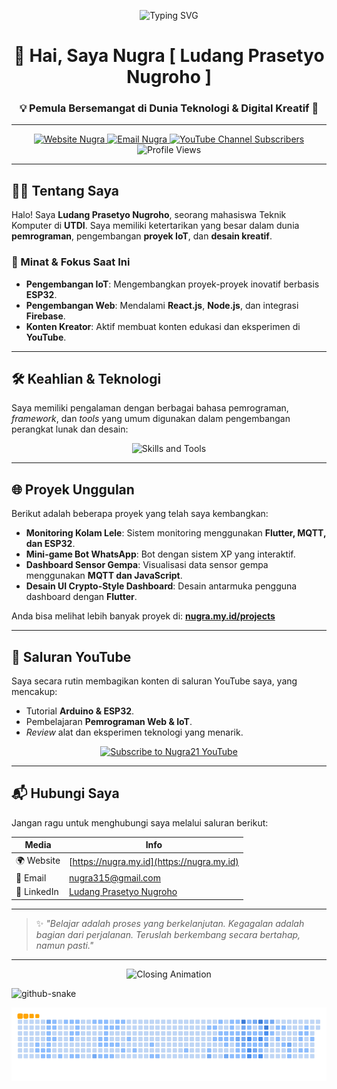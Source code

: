 <p align="center">
  <img src="https://readme-typing-svg.demolab.com?font=Fira+Code&duration=3000&pause=1000&color=FFA500&center=true&vCenter=true&width=435&lines=Halo%2C+Saya+Nugra21!;Programmer+%7C+IoT+Enthusiast+%7C+Tech+Creator" alt="Typing SVG" />
</p>
 
<h1 align="center">👋 Hai, Saya Nugra [ Ludang Prasetyo Nugroho ]</h1>
<h3 align="center">💡 Pemula Bersemangat di Dunia Teknologi & Digital Kreatif 🚀</h3>

--- 

<p align="center">
  <a href="https://nugra.my.id" target="_blank">
    <img src="https://img.shields.io/badge/Website-nugra.my.id-orange?style=for-the-badge&logo=firefox" alt="Website Nugra" />
  </a>
  <a href="mailto:nugra315@gmail.com">
    <img src="https://img.shields.io/badge/Email-Kontak%20Saya-red?style=for-the-badge&logo=gmail" alt="Email Nugra" />
  </a>
  <a href="https://www.youtube.com/@nugra21" target="_blank">
    <img src="https://img.shields.io/youtube/channel/subscribers/UCnugra21fakeid?style=for-the-badge&label=YouTube&logo=youtube&color=red" alt="YouTube Channel Subscribers" />
  </a>
  <img src="https://komarev.com/ghpvc/?username=nugra21&label=Profile%20views&color=0e75b6&style=for-the-badge" alt="Profile Views"/>
</p>

---

## 👨‍💻 Tentang Saya

Halo! Saya **Ludang Prasetyo Nugroho**, seorang mahasiswa Teknik Komputer di **UTDI**. Saya memiliki ketertarikan yang besar dalam dunia **pemrograman**, pengembangan **proyek IoT**, dan **desain kreatif**.

### 🎯 Minat & Fokus Saat Ini
* **Pengembangan IoT**: Mengembangkan proyek-proyek inovatif berbasis **ESP32**.
* **Pengembangan Web**: Mendalami **React.js**, **Node.js**, dan integrasi **Firebase**.
* **Konten Kreator**: Aktif membuat konten edukasi dan eksperimen di **YouTube**.

---

## 🛠️ Keahlian & Teknologi

Saya memiliki pengalaman dengan berbagai bahasa pemrograman, *framework*, dan *tools* yang umum digunakan dalam pengembangan perangkat lunak dan desain:

<p align="center">
  <img src="https://skillicons.dev/icons?i=arduino,cpp,python,java,javascript,html,css,php,nodejs,react,dart,flutter,mysql,firebase,git,docker,figma,illustrator,latex,unity&perline=9" alt="Skills and Tools" />
</p>

---

## 🌐 Proyek Unggulan

Berikut adalah beberapa proyek yang telah saya kembangkan:

* **Monitoring Kolam Lele**: Sistem monitoring menggunakan **Flutter, MQTT, dan ESP32**.
* **Mini-game Bot WhatsApp**: Bot dengan sistem XP yang interaktif.
* **Dashboard Sensor Gempa**: Visualisasi data sensor gempa menggunakan **MQTT dan JavaScript**.
* **Desain UI Crypto-Style Dashboard**: Desain antarmuka pengguna dashboard dengan **Flutter**.

Anda bisa melihat lebih banyak proyek di: [**nugra.my.id/projects**](https://nugra.my.id/projects)

---

## 🎥 Saluran YouTube

Saya secara rutin membagikan konten di saluran YouTube saya, yang mencakup:

* Tutorial **Arduino & ESP32**.
* Pembelajaran **Pemrograman Web & IoT**.
* *Review* alat dan eksperimen teknologi yang menarik.

<p align="center">
  <a href="https://www.youtube.com/@nugra21" target="_blank">
    <img src="https://img.shields.io/badge/Subscribe--nugra21-red?style=for-the-badge&logo=youtube" alt="Subscribe to Nugra21 YouTube" />
  </a>
</p>

---

## 📬 Hubungi Saya

Jangan ragu untuk menghubungi saya melalui saluran berikut:

| Media     | Info                                         |
|-----------|----------------------------------------------|
| 🌍 Website | [https://nugra.my.id](https://nugra.my.id)   |
| 📧 Email   | [nugra315@gmail.com](mailto:nugra315@gmail.com) |
| 🔗 LinkedIn| [Ludang Prasetyo Nugroho](https://www.linkedin.com/in/ludang-prasetyo-4773b6361) |

---

> ✨ *"Belajar adalah proses yang berkelanjutan. Kegagalan adalah bagian dari perjalanan. Teruslah berkembang secara bertahap, namun pasti."*

---

<p align="center">
  <img src="https://readme-typing-svg.demolab.com/?font=Fira+Code&size=20&pause=1000&color=FFA500&center=true&vCenter=true&width=500&lines=Selamat+Datang+di+Profil+Saya!;Saya+Suka+Ngoding+dan+Eksperimen+IoT;Mari+Berbagi+Ilmu+dan+Proyek!" alt="Closing Animation" />
</p>

<picture>
  <source media="(prefers-color-scheme: dark)" srcset="https://raw.githubusercontent.com/Nugra21/Nugra21/output/github-snake-dark.svg" />
  <source media="(prefers-color-scheme: light)" srcset="https://raw.githubusercontent.com/Nugra21/Nugra21/output/github-snake.svg" />
  <img alt="github-snake" src="https://raw.githubusercontent.com/Nugra21/Nugra21/output/github-snake.svg" />
</picture>

![Snake animation custom](https://raw.githubusercontent.com/Nugraa21/Nugraa21/output/ocean.gif)
